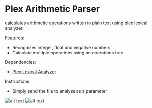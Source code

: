 # Plex Arithmetic Parser
calculates arithmetic operations written in plain text using plex lexical analyzer.

Features:
  * Recognizes integer, float and negative numbers
  * Calculate multiple operations using an operations tree
  
Dependencies:
  * [Plex Lexical Analyzer](https://pythonhosted.org/plex/index.html)
  
Instructions:
  * Simply send the file to analyze as a parameter
  
 ![alt text](https://gearlo.000webhostapp.com/Parser/screenshots/AP_1.png "")
 ![alt text](https://gearlo.000webhostapp.com/Parser/screenshots/AP_2.png "")
